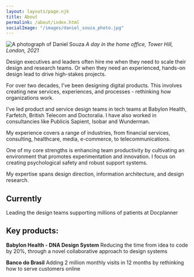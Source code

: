 ```yaml
---
layout: layouts/page.njk
title: About
permalink: /about/index.html
socialImage: "/images/daniel_souza_photo.jpg"
---
```

![A photograph of Daniel Souza](/images/daniel_souza_photo.jpg "A photograph of Daniel Souza ")
*A day in the home office, Tower Hill, London, 2021*

Design executives and leaders often hire me when they need to scale their design and research teams. Or when they need an experienced, hands-on design lead to drive high-stakes projects. 

For over two decades, I've been designing digital products. This involves creating new services, experiences, and processes - rethinking how organizations work.

I've led product and service design teams in tech teams at Babylon Health, Farfetch, British Telecom and Doctoralia. I have also worked in consultancies like Publicis Sapient, Isobar and Wunderman.

My experience covers a range of industries, from financial services, consulting, healthcare, media, e-commerce, to telecommunications.

One of my core strengths is enhancing team productivity by cultivating an environment that promotes experimentation and innovation. I focus on creating psychological safety and robust support systems.

My expertise spans design direction, information architecture, and design research. 


## Currently
Leading the design teams supporting millions of patients at Docplanner 

## Key products: 

**Babylon Health - DNA Design System** 
Reducing the time from idea to code by 20%, through a novel collaborative approach to design systems

**Banco do Brasil** 
Adding 2 million monthly visits in 12 months by rethinking how to serve customers online  



